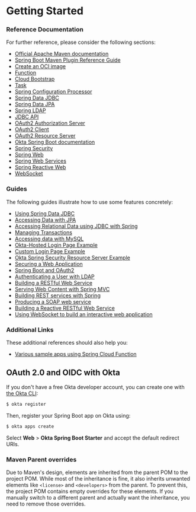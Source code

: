 # Getting Started

### Reference Documentation
For further reference, please consider the following sections:

* [Official Apache Maven documentation](https://maven.apache.org/guides/index.html)
* [Spring Boot Maven Plugin Reference Guide](https://docs.spring.io/spring-boot/docs/3.2.8-SNAPSHOT/maven-plugin/reference/html/)
* [Create an OCI image](https://docs.spring.io/spring-boot/docs/3.2.8-SNAPSHOT/maven-plugin/reference/html/#build-image)
* [Function](https://docs.spring.io/spring-cloud-function/docs/current/reference/html/spring-cloud-function.html)
* [Cloud Bootstrap](https://docs.spring.io/spring-cloud-commons/docs/current/reference/html/)
* [Task](https://docs.spring.io/spring-cloud-task/docs/current/reference/html/)
* [Spring Configuration Processor](https://docs.spring.io/spring-boot/docs/3.2.8-SNAPSHOT/reference/htmlsingle/index.html#appendix.configuration-metadata.annotation-processor)
* [Spring Data JDBC](https://docs.spring.io/spring-boot/docs/3.2.8-SNAPSHOT/reference/htmlsingle/index.html#data.sql.jdbc)
* [Spring Data JPA](https://docs.spring.io/spring-boot/docs/3.2.8-SNAPSHOT/reference/htmlsingle/index.html#data.sql.jpa-and-spring-data)
* [Spring LDAP](https://docs.spring.io/spring-boot/docs/3.2.8-SNAPSHOT/reference/htmlsingle/index.html#data.nosql.ldap)
* [JDBC API](https://docs.spring.io/spring-boot/docs/3.2.8-SNAPSHOT/reference/htmlsingle/index.html#data.sql)
* [OAuth2 Authorization Server](https://docs.spring.io/spring-boot/docs/3.2.8-SNAPSHOT/reference/htmlsingle/index.html#web.security.oauth2.authorization-server)
* [OAuth2 Client](https://docs.spring.io/spring-boot/docs/3.2.8-SNAPSHOT/reference/htmlsingle/index.html#web.security.oauth2.client)
* [OAuth2 Resource Server](https://docs.spring.io/spring-boot/docs/3.2.8-SNAPSHOT/reference/htmlsingle/index.html#web.security.oauth2.server)
* [Okta Spring Boot documentation](https://github.com/okta/okta-spring-boot#readme)
* [Spring Security](https://docs.spring.io/spring-boot/docs/3.2.8-SNAPSHOT/reference/htmlsingle/index.html#web.security)
* [Spring Web](https://docs.spring.io/spring-boot/docs/3.2.8-SNAPSHOT/reference/htmlsingle/index.html#web)
* [Spring Web Services](https://docs.spring.io/spring-boot/docs/3.2.8-SNAPSHOT/reference/htmlsingle/index.html#io.webservices)
* [Spring Reactive Web](https://docs.spring.io/spring-boot/docs/3.2.8-SNAPSHOT/reference/htmlsingle/index.html#web.reactive)
* [WebSocket](https://docs.spring.io/spring-boot/docs/3.2.8-SNAPSHOT/reference/htmlsingle/index.html#messaging.websockets)

### Guides
The following guides illustrate how to use some features concretely:

* [Using Spring Data JDBC](https://github.com/spring-projects/spring-data-examples/tree/master/jdbc/basics)
* [Accessing Data with JPA](https://spring.io/guides/gs/accessing-data-jpa/)
* [Accessing Relational Data using JDBC with Spring](https://spring.io/guides/gs/relational-data-access/)
* [Managing Transactions](https://spring.io/guides/gs/managing-transactions/)
* [Accessing data with MySQL](https://spring.io/guides/gs/accessing-data-mysql/)
* [Okta-Hosted Login Page Example](https://github.com/okta/samples-java-spring/tree/master/okta-hosted-login)
* [Custom Login Page Example](https://github.com/okta/samples-java-spring/tree/master/custom-login)
* [Okta Spring Security Resource Server Example](https://github.com/okta/samples-java-spring/tree/master/resource-server)
* [Securing a Web Application](https://spring.io/guides/gs/securing-web/)
* [Spring Boot and OAuth2](https://spring.io/guides/tutorials/spring-boot-oauth2/)
* [Authenticating a User with LDAP](https://spring.io/guides/gs/authenticating-ldap/)
* [Building a RESTful Web Service](https://spring.io/guides/gs/rest-service/)
* [Serving Web Content with Spring MVC](https://spring.io/guides/gs/serving-web-content/)
* [Building REST services with Spring](https://spring.io/guides/tutorials/rest/)
* [Producing a SOAP web service](https://spring.io/guides/gs/producing-web-service/)
* [Building a Reactive RESTful Web Service](https://spring.io/guides/gs/reactive-rest-service/)
* [Using WebSocket to build an interactive web application](https://spring.io/guides/gs/messaging-stomp-websocket/)

### Additional Links
These additional references should also help you:

* [Various sample apps using Spring Cloud Function](https://github.com/spring-cloud/spring-cloud-function/tree/main/spring-cloud-function-samples)

## OAuth 2.0 and OIDC with Okta

If you don't have a free Okta developer account, you can create one with [the Okta CLI](https://cli.okta.com):

```bash
$ okta register
```

Then, register your Spring Boot app on Okta using:

```bash
$ okta apps create
```

Select **Web** > **Okta Spring Boot Starter** and accept the default redirect URIs.

### Maven Parent overrides

Due to Maven's design, elements are inherited from the parent POM to the project POM.
While most of the inheritance is fine, it also inherits unwanted elements like `<license>` and `<developers>` from the parent.
To prevent this, the project POM contains empty overrides for these elements.
If you manually switch to a different parent and actually want the inheritance, you need to remove those overrides.


